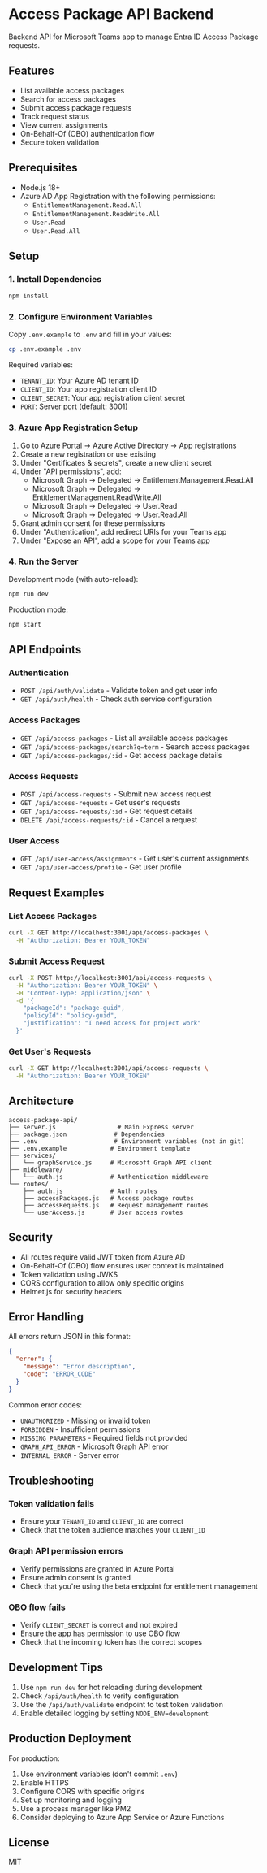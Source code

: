 # Access Package API Backend

Backend API for Microsoft Teams app to manage Entra ID Access Package requests.

## Features

- List available access packages
- Search for access packages
- Submit access package requests
- Track request status
- View current assignments
- On-Behalf-Of (OBO) authentication flow
- Secure token validation

## Prerequisites

- Node.js 18+ 
- Azure AD App Registration with the following permissions:
  - `EntitlementManagement.Read.All`
  - `EntitlementManagement.ReadWrite.All`
  - `User.Read`
  - `User.Read.All`

## Setup

### 1. Install Dependencies

```bash
npm install
```

### 2. Configure Environment Variables

Copy `.env.example` to `.env` and fill in your values:

```bash
cp .env.example .env
```

Required variables:
- `TENANT_ID`: Your Azure AD tenant ID
- `CLIENT_ID`: Your app registration client ID
- `CLIENT_SECRET`: Your app registration client secret
- `PORT`: Server port (default: 3001)

### 3. Azure App Registration Setup

1. Go to Azure Portal → Azure Active Directory → App registrations
2. Create a new registration or use existing
3. Under "Certificates & secrets", create a new client secret
4. Under "API permissions", add:
   - Microsoft Graph → Delegated → EntitlementManagement.Read.All
   - Microsoft Graph → Delegated → EntitlementManagement.ReadWrite.All
   - Microsoft Graph → Delegated → User.Read
   - Microsoft Graph → Delegated → User.Read.All
5. Grant admin consent for these permissions
6. Under "Authentication", add redirect URIs for your Teams app
7. Under "Expose an API", add a scope for your Teams app

### 4. Run the Server

Development mode (with auto-reload):
```bash
npm run dev
```

Production mode:
```bash
npm start
```

## API Endpoints

### Authentication
- `POST /api/auth/validate` - Validate token and get user info
- `GET /api/auth/health` - Check auth service configuration

### Access Packages
- `GET /api/access-packages` - List all available access packages
- `GET /api/access-packages/search?q=term` - Search access packages
- `GET /api/access-packages/:id` - Get access package details

### Access Requests
- `POST /api/access-requests` - Submit new access request
- `GET /api/access-requests` - Get user's requests
- `GET /api/access-requests/:id` - Get request details
- `DELETE /api/access-requests/:id` - Cancel a request

### User Access
- `GET /api/user-access/assignments` - Get user's current assignments
- `GET /api/user-access/profile` - Get user profile

## Request Examples

### List Access Packages
```bash
curl -X GET http://localhost:3001/api/access-packages \
  -H "Authorization: Bearer YOUR_TOKEN"
```

### Submit Access Request
```bash
curl -X POST http://localhost:3001/api/access-requests \
  -H "Authorization: Bearer YOUR_TOKEN" \
  -H "Content-Type: application/json" \
  -d '{
    "packageId": "package-guid",
    "policyId": "policy-guid",
    "justification": "I need access for project work"
  }'
```

### Get User's Requests
```bash
curl -X GET http://localhost:3001/api/access-requests \
  -H "Authorization: Bearer YOUR_TOKEN"
```

## Architecture

```
access-package-api/
├── server.js                 # Main Express server
├── package.json             # Dependencies
├── .env                     # Environment variables (not in git)
├── .env.example            # Environment template
├── services/
│   └── graphService.js     # Microsoft Graph API client
├── middleware/
│   └── auth.js             # Authentication middleware
└── routes/
    ├── auth.js             # Auth routes
    ├── accessPackages.js   # Access package routes
    ├── accessRequests.js   # Request management routes
    └── userAccess.js       # User access routes
```

## Security

- All routes require valid JWT token from Azure AD
- On-Behalf-Of (OBO) flow ensures user context is maintained
- Token validation using JWKS
- CORS configuration to allow only specific origins
- Helmet.js for security headers

## Error Handling

All errors return JSON in this format:
```json
{
  "error": {
    "message": "Error description",
    "code": "ERROR_CODE"
  }
}
```

Common error codes:
- `UNAUTHORIZED` - Missing or invalid token
- `FORBIDDEN` - Insufficient permissions
- `MISSING_PARAMETERS` - Required fields not provided
- `GRAPH_API_ERROR` - Microsoft Graph API error
- `INTERNAL_ERROR` - Server error

## Troubleshooting

### Token validation fails
- Ensure your `TENANT_ID` and `CLIENT_ID` are correct
- Check that the token audience matches your `CLIENT_ID`

### Graph API permission errors
- Verify permissions are granted in Azure Portal
- Ensure admin consent is granted
- Check that you're using the beta endpoint for entitlement management

### OBO flow fails
- Verify `CLIENT_SECRET` is correct and not expired
- Ensure the app has permission to use OBO flow
- Check that the incoming token has the correct scopes

## Development Tips

1. Use `npm run dev` for hot reloading during development
2. Check `/api/auth/health` to verify configuration
3. Use the `/api/auth/validate` endpoint to test token validation
4. Enable detailed logging by setting `NODE_ENV=development`

## Production Deployment

For production:
1. Use environment variables (don't commit `.env`)
2. Enable HTTPS
3. Configure CORS with specific origins
4. Set up monitoring and logging
5. Use a process manager like PM2
6. Consider deploying to Azure App Service or Azure Functions

## License

MIT
